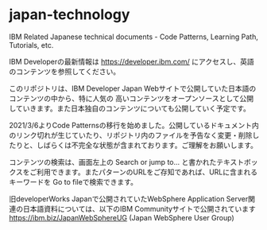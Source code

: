 # japan-technology
IBM Related Japanese technical documents - Code Patterns, Learning Path, Tutorials, etc.

IBM Developerの最新情報は https://developer.ibm.com/ にアクセスし、英語のコンテンツを参照してください。

このリポジトリは、IBM Developer Japan Webサイトで公開していた日本語のコンテンツの中から、特に人気の
高いコンテンツをオープンソースとして公開していきます。また日本独自のコンテンツについても公開していく予定です。

2021/3/6よりCode Patternsの移行を始めました。公開しているドキュメント内のリンク切れが生じていたり、リポジトリ内のファイルを予告なく変更・削除したりと、しばらくは不完全な状態が含まれております。ご理解をお願いします。

コンテンツの検索は、画面左上の Search or jump to... と書かれたテキストボックスをご利用できます。またパターンのURLをご存知であれば、URLに含まれるキーワードを Go to fileで検索できます。

旧developerWorks Japanで公開されていたWebSphere Application Server関連の日本語資料については、以下のIBM Communityサイトで公開されています
https://ibm.biz/JapanWebSphereUG (Japan WebSphere User Group)




